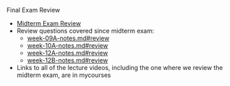 Final Exam Review


- [Midterm Exam Review](../exams/midterm-exam-review.md)
- Review questions covered since midterm exam:
  - [week-09A-notes.md#review](./week-09A-notes.md#review)
  - [week-10A-notes.md#review](./week-10A-notes.md#review)
  - [week-12A-notes.md#review](./week-12A-notes.md#review)
  - [week-12B-notes.md#review](./week-12B-notes.md#review)
- Links to all of the lecture videos, including the one where we review the midterm exam, are in mycourses
